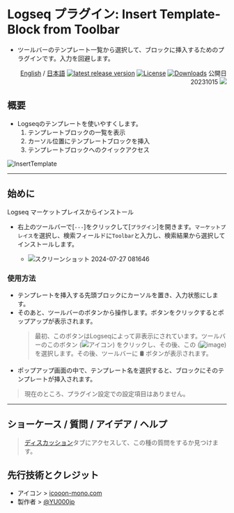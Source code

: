 # Logseq プラグイン: Insert Template-Block from Toolbar

- ツールバーのテンプレート一覧から選択して、ブロックに挿入するためのプラグインです。入力を回避します。

<div align="right">
 
[English](https://github.com/YU000jp/logseq-plugin-template-block-from-toolbar) / [日本語](https://github.com/YU000jp/logseq-plugin-template-block-from-toolbar/blob/main/readme.ja.md) [![latest release version](https://img.shields.io/github/v/release/YU000jp/logseq-plugin-template-block-from-toolbar)](https://github.com/YU000jp/logseq-plugin-template-block-from-toolbar/releases) [![License](https://img.shields.io/github/license/YU000jp/logseq-plugin-template-block-from-toolbar?color=blue)](https://github.com/YU000jp/logseq-plugin-template-block-from-toolbar/LICENSE) [![Downloads](https://img.shields.io/github/downloads/YU000jp/logseq-plugin-template-block-from-toolbar/total.svg)](https://github.com/YU000jp/logseq-plugin-template-block-from-toolbar/releases)
 公開日 20231015 <a href="https://www.buymeacoffee.com/yu000japan"><img src="https://img.buymeacoffee.com/button-api/?text=Buy me a pizza&emoji=🍕&slug=yu000japan&button_colour=FFDD00&font_colour=000000&font_family=Poppins&outline_colour=000000&coffee_colour=ffffff" /></a>
 </div>

## 概要

- Logseqのテンプレートを使いやすくします。
  1. テンプレートブロックの一覧を表示
  2. カーソル位置にテンプレートブロックを挿入
  3. テンプレートブロックへのクイックアクセス

 ![InsertTemplate](https://github.com/user-attachments/assets/1466036b-41cc-4311-9744-02ba445fa329)


---

## 始めに

Logseq マーケットプレイスからインストール
  - 右上のツールバーで[`---`]をクリックして[`プラグイン`]を開きます。`マーケットプレイス`を選択し、検索フィールドに`Toolbar`と入力し、検索結果から選択してインストールします。

    - ![スクリーンショット 2024-07-27 081646](https://github.com/user-attachments/assets/fe2efa56-cfd3-4a93-80f9-e6a041da072a)

### 使用方法

- テンプレートを挿入する先頭ブロックにカーソルを置き、入力状態にします。
- そのあと、ツールバーのボタンから操作します。ボタンをクリックするとポップアップが表示されます。
   > 最初、このボタンはLogseqによって非表示にされています。ツールバーのこのボタン (![アイコン](https://github.com/YU000jp/logseq-plugin-bullet-point-custom-icon/assets/111847207/136f9d0f-9dcf-4942-9821-c9f692fcfc2f)) をクリックし、その後、この (![image](https://github.com/user-attachments/assets/1121f7af-b4f6-4bec-bfd3-1f3d2b97745e)) を選択します。その後、ツールバーに 🛢️ ボタンが表示されます。
- ポップアップ画面の中で、テンプレート名を選択すると、ブロックにそのテンプレートが挿入されます。

> 現在のところ、プラグイン設定での設定項目はありません。

---

## ショーケース / 質問 / アイデア / ヘルプ

> [ディスカッション](https://github.com/YU000jp/logseq-plugin-template-block-from-toolbar/discussions)タブにアクセスして、この種の質問をするか見つけます。

## 先行技術とクレジット

- アイコン > [icooon-mono.com](https://icooon-mono.com/10933-%e3%83%89%e3%83%a9%e3%83%a0%e7%bc%b6%e3%81%ae%e3%82%a2%e3%82%a4%e3%82%b3%e3%83%b32/)
- 製作者 > [@YU000jp](https://github.com/YU000jp)
